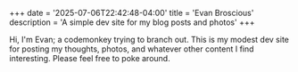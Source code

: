 +++
date = '2025-07-06T22:42:48-04:00'
title = 'Evan Broscious'
description = 'A simple dev site for my blog posts and photos'
+++

Hi, I'm Evan; a codemonkey trying to branch out. This is my modest dev site for posting my thoughts, photos, and whatever other content I find interesting. Please feel free to poke around.
